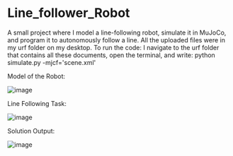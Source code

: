 # Line_follower_Robot
A small project where I model a line-following robot, simulate it in MuJoCo, and program it to autonomously follow a line.
All the uploaded files were in my urf folder on my desktop. To run the code: I navigate to the urf folder that contains all these documents, open the terminal, and write: python simulate.py -mjcf='scene.xml'

Model of the Robot:

![image](https://github.com/user-attachments/assets/c246eec7-d21f-4302-a3e7-f280d52a6183)

Line Following Task:

![image](https://github.com/user-attachments/assets/03af01e4-1594-45fc-aea2-fe09816709e6)

Solution Output:

![image](https://github.com/user-attachments/assets/1fb9873d-d603-40e5-b871-fd9b73147344)

